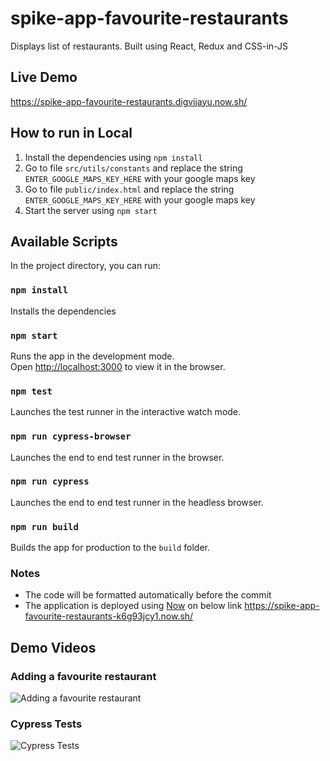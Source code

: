 # spike-app-favourite-restaurants
Displays list of restaurants. Built using React, Redux and CSS-in-JS

## Live Demo
https://spike-app-favourite-restaurants.digvijayu.now.sh/

## How to run in Local
1. Install the dependencies using `npm install`
2. Go to file `src/utils/constants` and replace the string `ENTER_GOOGLE_MAPS_KEY_HERE` with your google maps key
2. Go to file `public/index.html` and replace the string `ENTER_GOOGLE_MAPS_KEY_HERE` with your google maps key
3. Start the server using `npm start`

## Available Scripts

In the project directory, you can run:

### `npm install`

Installs the dependencies

### `npm start`

Runs the app in the development mode.<br>
Open [http://localhost:3000](http://localhost:3000) to view it in the browser.

### `npm test`

Launches the test runner in the interactive watch mode.

### `npm run cypress-browser`

Launches the end to end test runner in the browser.

### `npm run cypress`

Launches the end to end test runner in the headless browser.

### `npm run build`

Builds the app for production to the `build` folder.


### Notes
- The code will be formatted automatically before the commit
- The application is deployed using [Now](https://zeit.co/now) on below link
  https://spike-app-favourite-restaurants-k6g93jcy1.now.sh/

## Demo Videos
### Adding a favourite restaurant
![Adding a favourite restaurant](docs/AddingFavouriteRestaurants.gif)

### Cypress Tests
![Cypress Tests](docs/CypressTests.gif)
